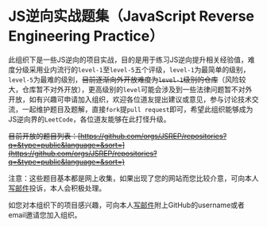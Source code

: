 # JS逆向实战题集（JavaScript Reverse Engineering Practice）

此组织下是一些JS逆向的项目实战，目的是用于练习JS逆向提升相关经验值，难度分级采用业内流行的`level-1`至`level-5`五个评级，`level-1`为最简单的级别，`level-5`为最难的级别，~~目前逐渐向外开放难度为`level-1`级别的仓库~~（风险较大，仓库暂不对外开放），更高级别的`level`可能会涉及到一些法律问题暂不对外开放，如有兴趣可申请加入组织，欢迎各位道友提出建议或意见，参与讨论技术交流，一起维护题目及题解，直接`fork`提`pull request`即可，希望此组织能够成为JS逆向界的`LeetCode`，各位道友能够在此打怪升级。

~~目前开放的题目列表：[https://github.com/orgs/JSREP/repositories?q=&type=public&language=&sort=](https://github.com/orgs/JSREP/repositories?q=&type=public&language=&sort=)~~

注意：这些题目基本都是网上收集，如果出现了您的网站而您比较介意，可向本人[写邮件](mailto:cc11001100@qq.com)投诉，本人会积极处理。

如您对本组织下的项目感兴趣，可向本人[写邮件](mailto:cc11001100@qq.com)附上GitHub的username或者email邀请您加入组织。


